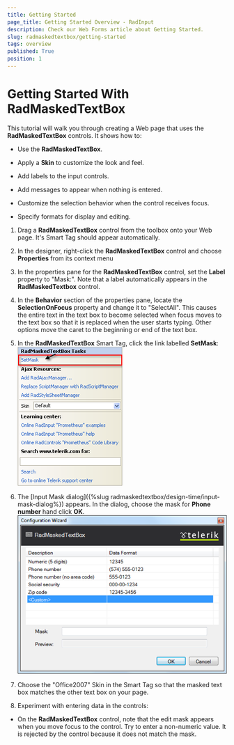 ```yaml
---
title: Getting Started
page_title: Getting Started Overview - RadInput
description: Check our Web Forms article about Getting Started.
slug: radmaskedtextbox/getting-started
tags: overview
published: True
position: 1
---
```


# Getting Started With RadMaskedTextBox





This tutorial will walk you through creating a Web page that uses the **RadMaskedTextBox** controls. It shows how to:

* Use the **RadMaskedTextBox**.

* Apply a **Skin** to customize the look and feel.

* Add labels to the input controls.

* Add messages to appear when nothing is entered.

* Customize the selection behavior when the control receives focus.

* Specify formats for display and editing.


1. Drag a **RadMaskedTextBox** control from the toolbox onto your Web page. It's Smart Tag should appear automatically.

1. In the designer, right-click the **RadMaskedTextBox** control and choose **Properties** from its context menu

1. In the properties pane for the **RadMaskedTextBox** control, set the **Label** property to "Mask:". Note that a label automatically appears in the **RadMaskedTextbox** control.


1. In the **Behavior** section of the properties pane, locate the **SelectionOnFocus** property and change it to "SelectAll". This causes the entire text in the text box to become selected when focus moves to the text box so that it is replaced when the user starts typing. Other options move the caret to the beginning or end of the text box.

1. In the **RadMaskedTextBox** Smart Tag, click the link labelled **SetMask**:
![Mask](images/RadMaskedTextBoxSetMask.png)

1. The [Input Mask dialog]({%slug radmaskedtextbox/design-time/input-mask-dialog%}) appears. In the dialog, choose the mask for **Phone number** hand click **OK**.
![Mask Dialog](images/InputMaskDialog.png)

1. Choose the "Office2007" Skin in the Smart Tag so that the masked text box matches the other text box on your page.

1. Experiment with entering data in the controls:


* On the **RadMaskedTextBox** control, note that the edit mask appears when you move focus to the control. Try to enter a non-numeric value. It is rejected by the control because it does not match the mask.


